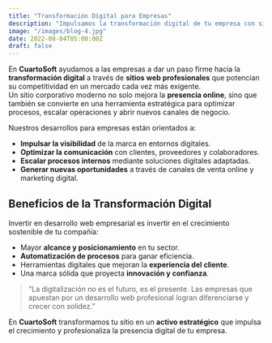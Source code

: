```yaml
---
title: "Transformación Digital para Empresas"
description: "Impulsamos la transformación digital de tu empresa con sitios web profesionales, escalables y diseñados para potenciar el crecimiento y la eficiencia."
image: "/images/blog-4.jpg"
date: 2022-08-04T05:00:00Z
draft: false
---
```


En **CuartoSoft** ayudamos a las empresas a dar un paso firme hacia la **transformación digital** a través de **sitios web profesionales** que potencian su competitividad en un mercado cada vez más exigente.  
Un sitio corporativo moderno no solo mejora la **presencia online**, sino que también se convierte en una herramienta estratégica para optimizar procesos, escalar operaciones y abrir nuevos canales de negocio.  

Nuestros desarrollos para empresas están orientados a:  

- **Impulsar la visibilidad** de la marca en entornos digitales.  
- **Optimizar la comunicación** con clientes, proveedores y colaboradores.  
- **Escalar procesos internos** mediante soluciones digitales adaptadas.  
- **Generar nuevas oportunidades** a través de canales de venta online y marketing digital.  

## Beneficios de la Transformación Digital

Invertir en desarrollo web empresarial es invertir en el crecimiento sostenible de tu compañía:  
- Mayor **alcance y posicionamiento** en tu sector.  
- **Automatización de procesos** para ganar eficiencia.  
- Herramientas digitales que mejoran la **experiencia del cliente**.  
- Una marca sólida que proyecta **innovación y confianza**.  

> “La digitalización no es el futuro, es el presente. Las empresas que apuestan por un desarrollo web profesional logran diferenciarse y crecer con solidez.”  

En **CuartoSoft** transformamos tu sitio en un **activo estratégico** que impulsa el crecimiento y profesionaliza la presencia digital de tu empresa.  